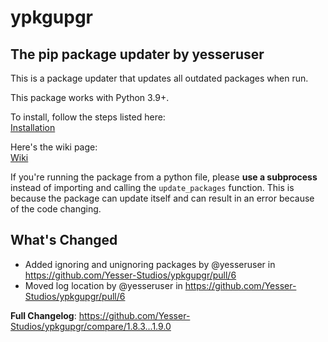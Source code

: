 # ypkgupgr
## The pip package updater by yesseruser

This is a package updater that updates all outdated packages when run.  

This package works with Python 3.9+.

To install, follow the steps listed here:  
[Installation](https://github.com/yesseruser/ypkgupgr/wiki/Installation)

Here's the wiki page:  
[Wiki](https://github.com/yesseruser/ypkgupgr/wiki)

If you're running the package from a python file, please **use a subprocess** instead of importing and calling the `update_packages` function. This is because the package can update itself and can result in an error because of the code changing.
## What's Changed
* Added ignoring and unignoring packages by @yesseruser in https://github.com/Yesser-Studios/ypkgupgr/pull/6
* Moved log location by @yesseruser in https://github.com/Yesser-Studios/ypkgupgr/pull/6


**Full Changelog**: https://github.com/Yesser-Studios/ypkgupgr/compare/1.8.3...1.9.0
